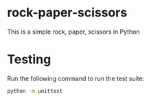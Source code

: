 # rock-paper-scissors

This is a simple rock, paper, scissors in Python

# Testing

Run the following command to run the test suite:
```bash
python -m unittest
```
